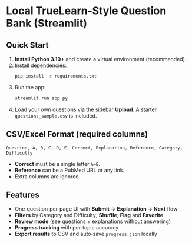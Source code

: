 # Local TrueLearn‑Style Question Bank (Streamlit)

## Quick Start
1. **Install Python 3.10+** and create a virtual environment (recommended).
2. Install dependencies:
   ```bash
   pip install -r requirements.txt
   ```
3. Run the app:
   ```bash
   streamlit run app.py
   ```
4. Load your own questions via the sidebar **Upload**. A starter `questions_sample.csv` is included.

## CSV/Excel Format (required columns)
`Question, A, B, C, D, E, Correct, Explanation, Reference, Category, Difficulty`

- **Correct** must be a single letter `A`–`E`.
- **Reference** can be a PubMed URL or any link.
- Extra columns are ignored.

## Features
- One‑question‑per‑page UI with **Submit → Explanation → Next** flow
- **Filters** by Category and Difficulty; **Shuffle**; **Flag** and **Favorite**
- **Review mode** (see questions + explanations without answering)
- **Progress tracking** with per‑topic accuracy
- **Export results** to CSV and auto‑save `progress.json` locally
